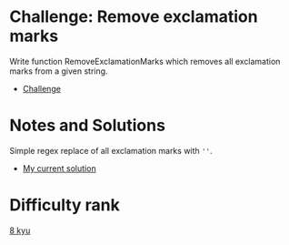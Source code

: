 # Challenge: Remove exclamation marks

Write function RemoveExclamationMarks which removes all exclamation marks from a given string.

- [Challenge](https://www.codewars.com/kata/57a0885cbb9944e24c00008e)

# Notes and Solutions

Simple regex replace of all exclamation marks with `''`.

- [My current solution](solution.js)

# Difficulty rank

[8 kyu](https://docs.codewars.com/gamification/ranks)
